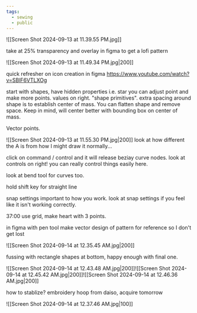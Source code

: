 ```yaml
---
tags:
  - sewing
  - public
---
```

![[Screen Shot 2024-09-13 at 11.39.55 PM.jpg]]

take at 25% transparency and overlay in figma to get a lofi pattern

![[Screen Shot 2024-09-13 at 11.49.34 PM.jpg|200]]
	 
quick refresher on icon creation in figma https://www.youtube.com/watch?v=SBlF6VTLXOg

start with shapes, have hidden properties i.e. star you can adjust point and make more points. values on right. "shape primitives". extra spacing around shape is to establish center of mass. You can flatten shape and remove space. Keep in mind, will center better with bounding box on center of mass.

Vector points.

![[Screen Shot 2024-09-13 at 11.55.30 PM.jpg|200]] 
look at how different the A is from how I might draw it normally...

click on command / control and it will release beziay curve nodes. look at controls on right! you can really control things easily here.

look at bend tool for curves too.

hold shift key for straight line

snap settings important to how you work. look at snap settings if you feel like it isn't working correctly.

37:00 
use grid, make heart with 3 points.

in figma with pen tool make vector design of pattern for reference so I don't get lost

![[Screen Shot 2024-09-14 at 12.35.45 AM.jpg|200]]

fussing with rectangle shapes at bottom, happy enough with final one.

![[Screen Shot 2024-09-14 at 12.43.48 AM.jpg|200]]![[Screen Shot 2024-09-14 at 12.45.42 AM.jpg|200]]![[Screen Shot 2024-09-14 at 12.46.36 AM.jpg|200]]

how to stablize? embroidery hoop from daiso, acquire tomorrow

![[Screen Shot 2024-09-14 at 12.37.46 AM.jpg|100]]
